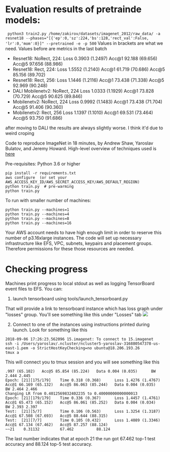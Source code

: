 # Evaluation results of pretrainde models:
` python3 train2.py /home/zakirov/datasets/imagenet_2012/raw_data/ -a resnet18 --phases="[{'ep':0,'sz':224,'bs':128,'rect_val':False, 'lr':0,'mom':0}]" --pretrained -e -p 500`
Values in brackets are what we need. Values before are metrics in the last batch
* Resnet18: NoRect, 224:          Loss 0.3903 (1.2497)    Acc@1 92.188 (69.656)   Acc@5 97.656 (88.986)
* Resnet18: Rect, 224:            Loss 1.5552 (1.2140)    Acc@1 61.719 (70.686)   Acc@5 85.156 (89.702)
* Resnet18: Rect, 256:            Loss 1.1446 (1.2116)    Acc@1 73.438 (71.338)   Acc@5 92.969 (90.248)
* DALI Mobilenetv2: NoRect, 224   Loss 1.0333 (1.1929)    Acc@1 73.828 (70.729)   Acc@5 90.625 (89.846) 
* Mobilenetv2: NoRect, 224        Loss 0.9992 (1.1483)    Acc@1 73.438 (71.704)   Acc@5 91.406 (90.360)
* Mobilenetv2: Rect, 256          Loss 1.1397 (1.1010)    Acc@1 69.531 (73.464)   Acc@5 93.750 (91.686)

after moving to DALI the results are always slightly worse. I think it'd due to weird croping




Code to reproduce ImageNet in 18 minutes, by Andrew Shaw, Yaroslav Bulatov, and Jeremy Howard. High-level overview of techniques used is [here](http://fast.ai/2018/08/10/fastai-diu-imagenet/)


Pre-requisites: Python 3.6 or higher

```
pip install -r requirements.txt
aws configure  (or set your AWS_ACCESS_KEY_ID/AWS_SECRET_ACCESS_KEY/AWS_DEFAULT_REGION)
python train.py  # pre-warming
python train.py 
```

To run with smaller number of machines:

```
python train.py --machines=1
python train.py --machines=4
python train.py --machines=8
python train.py --machines=16
```

Your AWS account needs to have high enough limit in order to reserve this number of p3.16xlarge instances. The code will set up necessary infrastructure like EFS, VPC, subnets, keypairs and placement groups. Therefore permissions for these those resources are needed.


# Checking progress

Machines print progress to local stdout as well as logging TensorBoard event files to EFS. You can:

1. launch tensorboard using tools/launch_tensorboard.py

That will provide a link to tensorboard instance which has loss graph under "losses" group. You'll see something like this under "Losses" tab
<img src='https://raw.githubusercontent.com/diux-dev/imagenet18/master/tensorboard.png'>

2. Connect to one of the instances using instructions printed during launch. Look for something like this

```
2018-09-06 17:26:23.562096 15.imagenet: To connect to 15.imagenet
ssh -i /Users/yaroslav/.ncluster/ncluster5-yaroslav-316880547378-us-east-1.pem -o StrictHostKeyChecking=no ubuntu@18.206.193.26
tmux a
```

This will connect you to tmux session and you will see something like this

```
.997 (65.102)   Acc@5 85.854 (85.224)   Data 0.004 (0.035)      BW 2.444 2.445
Epoch: [21][175/179]    Time 0.318 (0.368)      Loss 1.4276 (1.4767)    Acc@1 66.169 (65.132)   Acc@5 86.063 (85.244)   Data 0.004 (0.035)      BW 2.464 2.466
Changing LR from 0.4012569832402235 to 0.40000000000000013
Epoch: [21][179/179]    Time 0.336 (0.367)      Loss 1.4457 (1.4761)    Acc@1 65.473 (65.152)   Acc@5 86.061 (85.252)   Data 0.004 (0.034)      BW 2.393 2.397
Test:  [21][5/7]        Time 0.106 (0.563)      Loss 1.3254 (1.3187)    Acc@1 67.508 (67.693)   Acc@5 88.644 (88.315)
Test:  [21][7/7]        Time 0.105 (0.432)      Loss 1.4089 (1.3346)    Acc@1 67.134 (67.462)   Acc@5 87.257 (88.124)
~~21    0.31132         67.462          88.124
```

The last number indicates that at epoch 21 the run got 67.462 top-1 test accuracy and 88.124 top-5 test accuracy.
